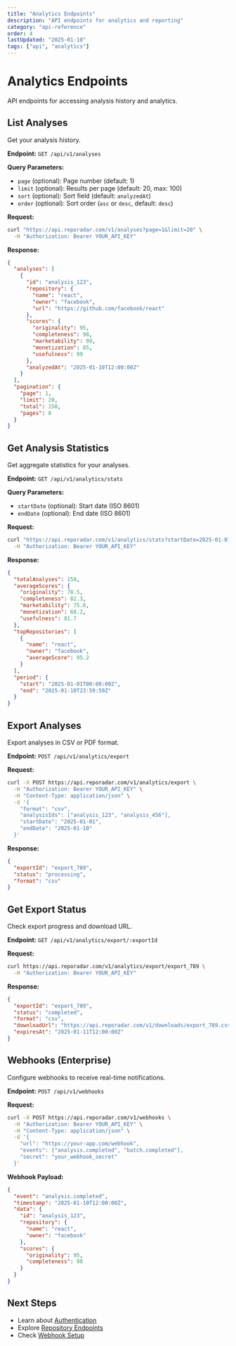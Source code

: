 ```yaml
---
title: "Analytics Endpoints"
description: "API endpoints for analytics and reporting"
category: "api-reference"
order: 4
lastUpdated: "2025-01-10"
tags: ["api", "analytics"]
---
```


# Analytics Endpoints

API endpoints for accessing analysis history and analytics.

## List Analyses

Get your analysis history.

**Endpoint:** `GET /api/v1/analyses`

**Query Parameters:**
- `page` (optional): Page number (default: 1)
- `limit` (optional): Results per page (default: 20, max: 100)
- `sort` (optional): Sort field (default: `analyzedAt`)
- `order` (optional): Sort order (`asc` or `desc`, default: `desc`)

**Request:**

```bash
curl "https://api.reporadar.com/v1/analyses?page=1&limit=20" \
  -H "Authorization: Bearer YOUR_API_KEY"
```

**Response:**

```json
{
  "analyses": [
    {
      "id": "analysis_123",
      "repository": {
        "name": "react",
        "owner": "facebook",
        "url": "https://github.com/facebook/react"
      },
      "scores": {
        "originality": 95,
        "completeness": 98,
        "marketability": 99,
        "monetization": 85,
        "usefulness": 99
      },
      "analyzedAt": "2025-01-10T12:00:00Z"
    }
  ],
  "pagination": {
    "page": 1,
    "limit": 20,
    "total": 150,
    "pages": 8
  }
}
```

## Get Analysis Statistics

Get aggregate statistics for your analyses.

**Endpoint:** `GET /api/v1/analytics/stats`

**Query Parameters:**
- `startDate` (optional): Start date (ISO 8601)
- `endDate` (optional): End date (ISO 8601)

**Request:**

```bash
curl "https://api.reporadar.com/v1/analytics/stats?startDate=2025-01-01" \
  -H "Authorization: Bearer YOUR_API_KEY"
```

**Response:**

```json
{
  "totalAnalyses": 150,
  "averageScores": {
    "originality": 78.5,
    "completeness": 82.3,
    "marketability": 75.8,
    "monetization": 68.2,
    "usefulness": 81.7
  },
  "topRepositories": [
    {
      "name": "react",
      "owner": "facebook",
      "averageScore": 95.2
    }
  ],
  "period": {
    "start": "2025-01-01T00:00:00Z",
    "end": "2025-01-10T23:59:59Z"
  }
}
```

## Export Analyses

Export analyses in CSV or PDF format.

**Endpoint:** `POST /api/v1/analytics/export`

**Request:**

```bash
curl -X POST https://api.reporadar.com/v1/analytics/export \
  -H "Authorization: Bearer YOUR_API_KEY" \
  -H "Content-Type: application/json" \
  -d '{
    "format": "csv",
    "analysisIds": ["analysis_123", "analysis_456"],
    "startDate": "2025-01-01",
    "endDate": "2025-01-10"
  }'
```

**Response:**

```json
{
  "exportId": "export_789",
  "status": "processing",
  "format": "csv"
}
```

## Get Export Status

Check export progress and download URL.

**Endpoint:** `GET /api/v1/analytics/export/:exportId`

**Request:**

```bash
curl https://api.reporadar.com/v1/analytics/export/export_789 \
  -H "Authorization: Bearer YOUR_API_KEY"
```

**Response:**

```json
{
  "exportId": "export_789",
  "status": "completed",
  "format": "csv",
  "downloadUrl": "https://api.reporadar.com/v1/downloads/export_789.csv",
  "expiresAt": "2025-01-11T12:00:00Z"
}
```

## Webhooks (Enterprise)

Configure webhooks to receive real-time notifications.

**Endpoint:** `POST /api/v1/webhooks`

**Request:**

```bash
curl -X POST https://api.reporadar.com/v1/webhooks \
  -H "Authorization: Bearer YOUR_API_KEY" \
  -H "Content-Type: application/json" \
  -d '{
    "url": "https://your-app.com/webhook",
    "events": ["analysis.completed", "batch.completed"],
    "secret": "your_webhook_secret"
  }'
```

**Webhook Payload:**

```json
{
  "event": "analysis.completed",
  "timestamp": "2025-01-10T12:00:00Z",
  "data": {
    "id": "analysis_123",
    "repository": {
      "name": "react",
      "owner": "facebook"
    },
    "scores": {
      "originality": 95,
      "completeness": 98
    }
  }
}
```

## Next Steps

- Learn about [Authentication](./authentication.md)
- Explore [Repository Endpoints](./repositories.md)
- Check [Webhook Setup](../features/webhooks.md)

